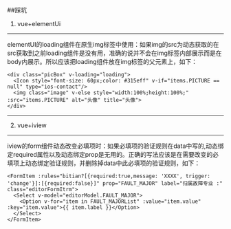 ##踩坑
1. vue+elementUi
----
elementUI的loading组件在原生img标签中使用：如果img的src为动态获取的在src获取到之前loading组件是没有用，准确的说并不会在img标签内部展示而是在body内展示。所以应该把loading组件放在img标签的父元素上，如下：
```
<div class="picBox" v-loading="loading">
  <Icon style="font-size: 60px;color: #315eff" v-if="items.PICTURE == null" type="ios-contact"/>
  <img class="image" v-else style="width:100%;height:100%;" :src="items.PICTURE" alt="头像" title="头像">
</div>
```
----
2. vue+iview
------
iview的form组件动态改变必填项时：如果必填项的验证规则在data中写的,动态绑定required属性以及动态绑定prop是无用的。正确的写法应该是在需要改变的必填项上动态绑定验证规则，并删除掉data中此必填项的验证规则，如下：
```
<FormItem :rules="bitian?[{required:true,message: 'XXXX', trigger: 'change'}]:[{required:false}]" prop="FAULT_MAJOR" label="归属故障专业 :" class="editorFormItrm">
  <Select v-model="editorModel.FAULT_MAJOR">
    <Option v-for="item in FAULT_MAJORList" :value="item.value" :key="item.value">{{ item.label }}</Option>
  </Select>
</FormItem>
```